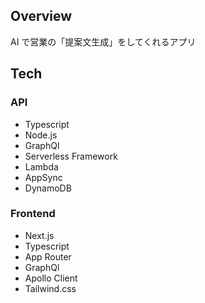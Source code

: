 ## Overview

AI で営業の「提案文生成」をしてくれるアプリ

## Tech

### API

- Typescript
- Node.js
- GraphQl
- Serverless Framework
- Lambda
- AppSync
- DynamoDB

### Frontend

- Next.js
- Typescript
- App Router
- GraphQl
- Apollo Client
- Tailwind.css
